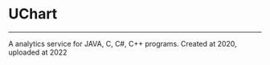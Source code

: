 # UChart
-------------------------
A analytics service for JAVA, C, C#, C++ programs.
Created at 2020, uploaded at 2022

